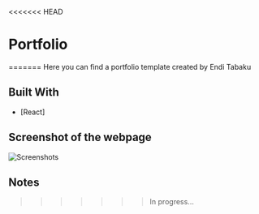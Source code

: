 <<<<<<< HEAD
# Portfolio
======= 
   Here you can find a portfolio template created by Endi Tabaku

## Built With
* [React]

## Screenshot of the webpage
![Screenshots](https://github.com/enditabaku/My-Portfolio/blob/main/src/images/screenshots/portfolio-template.gif)


## Notes

>>>>>>> In progress...
